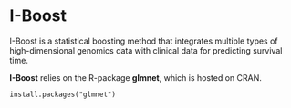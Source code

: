 # I-Boost
I-Boost is a statistical boosting method that integrates multiple types of high-dimensional genomics data with clinical data for predicting survival time.

**I-Boost** relies on the R-package **glmnet**, which is hosted on CRAN.
```
install.packages("glmnet")
```
